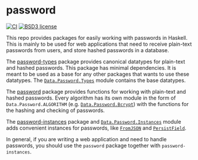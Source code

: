 
# password

[![CI](https://github.com/cdepillabout/password/actions/workflows/ci.yml/badge.svg)](http://github.com/cdepillabout/password/actions/workflows/ci.yml)
[![BSD3 license](https://img.shields.io/badge/license-BSD3-blue.svg)](./LICENSE)

This repo provides packages for easily working with passwords in Haskell.  This
is mainly to be used for web applications that need to receive plain-text
passwords from users, and store hashed passwords in a database.

The [password-types](./password-types) package provides canonical datatypes for
plain-text and hashed passwords. This package has minimal dependencies. It is
meant to be used as a base for any other packages that wants to use these datatypes.
The [`Data.Password.Types`](http://hackage.haskell.org/package/password-types/docs/Data-Password-Types.html)
module contains the base datatypes.

The [password](./password) package provides functions for working with
plain-text and hashed passwords.
Every algorithm has its own module in the form of `Data.Password.ALGORITHM`
(e.g. [`Data.Password.Bcrypt`](http://hackage.haskell.org/package/password/docs/Data-Password-Bcrypt.html))
with the functions for the hashing and checking of passwords.

The [password-instances](./password-instances) package and
[`Data.Password.Instances`](http://hackage.haskell.org/package/password-instances/docs/Data-Password-Instances.html)
module adds convenient instances for passwords, like
[`FromJSON`](http://hackage.haskell.org/package/aeson/docs/Data-Aeson.html#t:FromJSON)
and
[`PersistField`](http://hackage.haskell.org/package/persistent/docs/Database-Persist-Class.html#t:PersistField).

In general, if you are writing a web application and need to handle passwords,
you should use the `password` package together with `password-instances`.
